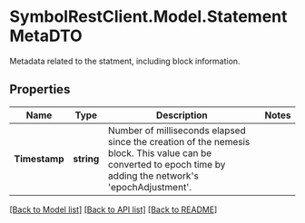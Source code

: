 # SymbolRestClient.Model.StatementMetaDTO
Metadata related to the statment, including block information.

## Properties

Name | Type | Description | Notes
------------ | ------------- | ------------- | -------------
**Timestamp** | **string** | Number of milliseconds elapsed since the creation of the nemesis block. This value can be converted to epoch time by adding the network&#39;s &#39;epochAdjustment&#39;. | 

[[Back to Model list]](../README.md#documentation-for-models) [[Back to API list]](../README.md#documentation-for-api-endpoints) [[Back to README]](../README.md)

